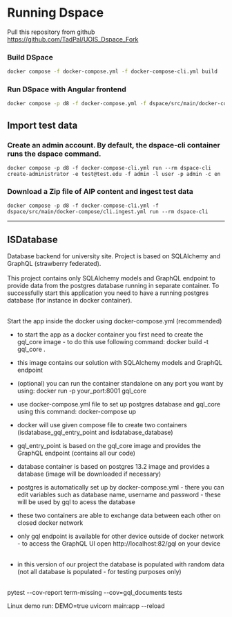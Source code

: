 # Running Dspace

Pull this repository from github <a>https://github.com/TadPal/UOIS_Dspace_Fork

### Build DSpace
```bash
docker compose -f docker-compose.yml -f docker-compose-cli.yml build
```

### Run DSpace with Angular frontend
```bash
docker compose -p d8 -f docker-compose.yml -f dspace/src/main/docker-compose/docker-compose-angular.yml up -d
```

## Import test data
### Create an admin account.  By default, the dspace-cli container runs the dspace command.
```
docker compose -p d8 -f docker-compose-cli.yml run --rm dspace-cli create-administrator -e test@test.edu -f admin -l user -p admin -c en
```

### Download a Zip file of AIP content and ingest test data
```
docker compose -p d8 -f docker-compose-cli.yml -f dspace/src/main/docker-compose/cli.ingest.yml run --rm dspace-cli
```


---

## ISDatabase

Database backend for university site. Project is based on SQLAlchemy and GraphQL (strawberry federated).
<br/><br/>
This project contains only SQLAlchemy models and GraphQL endpoint to provide data from the postgres database running in separate container. To successfully start this application you need to have a running postgres database (for instance in docker container).
<br/><br/>

Start the app inside the docker using docker-compose.yml (recommended)

- to start the app as a docker container you first need to create the gql_core image - to do this use following command:
  docker build -t gql_core .
- this image contains our solution with SQLAlchemy models and GraphQL endpoint
- (optional) you can run the container standalone on any port you want by using: docker run -p your_port:8001 gql_core
- use docker-compose.yml file to set up postgres database and gql_core using this command:
  docker-compose up
- docker will use given compose file to create two containers (isdatabase_gql_entry_point and isdatabase_database)
- gql_entry_point is based on the gql_core image and provides the GraphQL endpoint (contains all our code)
- database container is based on postgres 13.2 image and provides a database (image will be downloaded if necessary)
- postgres is automatically set up by docker-compose.yml - there you can edit variables such as database name, username and password - these will be used by gql to acess the database
- these two containers are able to exchange data between each other on closed docker network
- only gql endpoint is available for other device outside of docker network - to access the GraphQL UI open http://localhost:82/gql on your device
  <br/><br/>

- in this version of our project the database is populated with random data (not all database is populated - for testing purposes only)
  <br/><br/>

pytest --cov-report term-missing --cov=gql_documents tests

Linux demo run:
DEMO=true uvicorn main:app --reload
